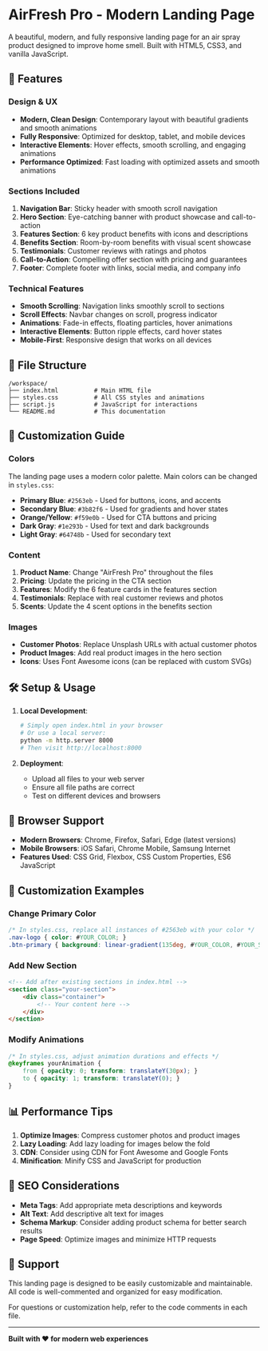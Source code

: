 # AirFresh Pro - Modern Landing Page

A beautiful, modern, and fully responsive landing page for an air spray product designed to improve home smell. Built with HTML5, CSS3, and vanilla JavaScript.

## 🚀 Features

### Design & UX
- **Modern, Clean Design**: Contemporary layout with beautiful gradients and smooth animations
- **Fully Responsive**: Optimized for desktop, tablet, and mobile devices
- **Interactive Elements**: Hover effects, smooth scrolling, and engaging animations
- **Performance Optimized**: Fast loading with optimized assets and smooth animations

### Sections Included
1. **Navigation Bar**: Sticky header with smooth scroll navigation
2. **Hero Section**: Eye-catching banner with product showcase and call-to-action
3. **Features Section**: 6 key product benefits with icons and descriptions
4. **Benefits Section**: Room-by-room benefits with visual scent showcase
5. **Testimonials**: Customer reviews with ratings and photos
6. **Call-to-Action**: Compelling offer section with pricing and guarantees
7. **Footer**: Complete footer with links, social media, and company info

### Technical Features
- **Smooth Scrolling**: Navigation links smoothly scroll to sections
- **Scroll Effects**: Navbar changes on scroll, progress indicator
- **Animations**: Fade-in effects, floating particles, hover animations
- **Interactive Elements**: Button ripple effects, card hover states
- **Mobile-First**: Responsive design that works on all devices

## 📁 File Structure

```
/workspace/
├── index.html          # Main HTML file
├── styles.css          # All CSS styles and animations
├── script.js           # JavaScript for interactions
└── README.md           # This documentation
```

## 🎨 Customization Guide

### Colors
The landing page uses a modern color palette. Main colors can be changed in `styles.css`:

- **Primary Blue**: `#2563eb` - Used for buttons, icons, and accents
- **Secondary Blue**: `#3b82f6` - Used for gradients and hover states
- **Orange/Yellow**: `#f59e0b` - Used for CTA buttons and pricing
- **Dark Gray**: `#1e293b` - Used for text and dark backgrounds
- **Light Gray**: `#64748b` - Used for secondary text

### Content
1. **Product Name**: Change "AirFresh Pro" throughout the files
2. **Pricing**: Update the pricing in the CTA section
3. **Features**: Modify the 6 feature cards in the features section
4. **Testimonials**: Replace with real customer reviews and photos
5. **Scents**: Update the 4 scent options in the benefits section

### Images
- **Customer Photos**: Replace Unsplash URLs with actual customer photos
- **Product Images**: Add real product images in the hero section
- **Icons**: Uses Font Awesome icons (can be replaced with custom SVGs)

## 🛠️ Setup & Usage

1. **Local Development**:
   ```bash
   # Simply open index.html in your browser
   # Or use a local server:
   python -m http.server 8000
   # Then visit http://localhost:8000
   ```

2. **Deployment**:
   - Upload all files to your web server
   - Ensure all file paths are correct
   - Test on different devices and browsers

## 📱 Browser Support

- **Modern Browsers**: Chrome, Firefox, Safari, Edge (latest versions)
- **Mobile Browsers**: iOS Safari, Chrome Mobile, Samsung Internet
- **Features Used**: CSS Grid, Flexbox, CSS Custom Properties, ES6 JavaScript

## 🔧 Customization Examples

### Change Primary Color
```css
/* In styles.css, replace all instances of #2563eb with your color */
.nav-logo { color: #YOUR_COLOR; }
.btn-primary { background: linear-gradient(135deg, #YOUR_COLOR, #YOUR_SECONDARY); }
```

### Add New Section
```html
<!-- Add after existing sections in index.html -->
<section class="your-section">
    <div class="container">
        <!-- Your content here -->
    </div>
</section>
```

### Modify Animations
```css
/* In styles.css, adjust animation durations and effects */
@keyframes yourAnimation {
    from { opacity: 0; transform: translateY(30px); }
    to { opacity: 1; transform: translateY(0); }
}
```

## 📊 Performance Tips

1. **Optimize Images**: Compress customer photos and product images
2. **Lazy Loading**: Add lazy loading for images below the fold
3. **CDN**: Consider using CDN for Font Awesome and Google Fonts
4. **Minification**: Minify CSS and JavaScript for production

## 🎯 SEO Considerations

- **Meta Tags**: Add appropriate meta descriptions and keywords
- **Alt Text**: Add descriptive alt text for images
- **Schema Markup**: Consider adding product schema for better search results
- **Page Speed**: Optimize images and minimize HTTP requests

## 🤝 Support

This landing page is designed to be easily customizable and maintainable. All code is well-commented and organized for easy modification.

For questions or customization help, refer to the code comments in each file.

---

**Built with ❤️ for modern web experiences**